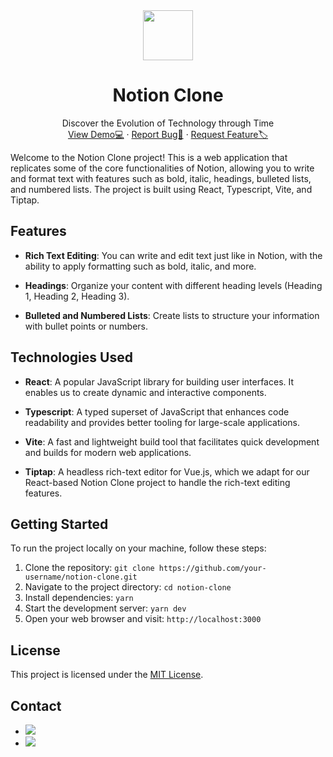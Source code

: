 <div align="center">
  <img src="https://encrypted-tbn0.gstatic.com/images?q=tbn:ANd9GcSNGtXGrkROob6h2fKDTVnLYIJQuS_sFJ2QSsT9ggg8LA&s" height="80px" width="80px"/>
  <h1>Notion Clone</h1>
   <p align="center">
   Discover the Evolution of Technology through Time
    <br />
    <a href="">View Demo💻</a>
    ·
    <a href="https://github.com/JefferMarcelino/Notion-clone/issues">Report Bug🐞</a>
    ·
    <a href="https://github.com/JefferMarcelino/tech-timeline/issues">Request Feature🏷️</a>
  </p>
</div>

Welcome to the Notion Clone project! This is a web application that replicates some of the core functionalities of Notion, allowing you to write and format text with features such as bold, italic, headings, bulleted lists, and numbered lists. The project is built using React, Typescript, Vite, and Tiptap.

## Features

- **Rich Text Editing**: You can write and edit text just like in Notion, with the ability to apply formatting such as bold, italic, and more.

- **Headings**: Organize your content with different heading levels (Heading 1, Heading 2, Heading 3).

- **Bulleted and Numbered Lists**: Create lists to structure your information with bullet points or numbers.

## Technologies Used

- **React**: A popular JavaScript library for building user interfaces. It enables us to create dynamic and interactive components.

- **Typescript**: A typed superset of JavaScript that enhances code readability and provides better tooling for large-scale applications.

- **Vite**: A fast and lightweight build tool that facilitates quick development and builds for modern web applications.

- **Tiptap**: A headless rich-text editor for Vue.js, which we adapt for our React-based Notion Clone project to handle the rich-text editing features.

## Getting Started

To run the project locally on your machine, follow these steps:

1. Clone the repository: `git clone https://github.com/your-username/notion-clone.git`
2. Navigate to the project directory: `cd notion-clone`
3. Install dependencies: `yarn`
4. Start the development server: `yarn dev`
5. Open your web browser and visit: `http://localhost:3000`

## License

This project is licensed under the [MIT License](LICENSE).

## Contact
<ul style="liststyle="none"" >
  <li><a href="https://www.linkedin.com/in/claudio-tomas/" target="_blank"><img src="https://img.shields.io/badge/-LinkedIn-%230077B5?style=for-the-badge&logo=linkedin&logoColor=white" target="_blank"></a> </li>
     <li><a href = "mailto:ccaducarlos@gmail.com"> <img src="https://img.shields.io/badge/-Gmail-%23333?style=for-the-badge&logo=gmail&logoColor=white" target="_blank"></a></li>
</ul>

